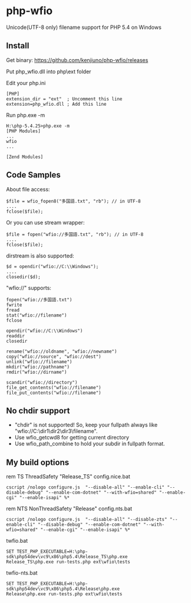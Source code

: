 php-wfio
========
Unicode(UTF-8 only) filename support for PHP 5.4 on Windows

Install
-------
Get binary: https://github.com/kenjiuno/php-wfio/releases

Put php_wfio.dll into php\ext folder

Edit your php.ini

    [PHP]
    extension_dir = "ext"  ; Uncomment this line
    extension=php_wfio.dll ; Add this line

Run php.exe -m

    H:\php-5.4.25>php.exe -m
    [PHP Modules]
    ...
    wfio
    ...

    [Zend Modules]


Code Samples
------------
About file access:

    $file = wfio_fopen8("多国語.txt", "rb"); // in UTF-8
    ....
    fclose($file);

Or you can use stream wrapper:

    $file = fopen("wfio://多国語.txt", "rb"); // in UTF-8
    ....
    fclose($file);

dirstream is also supported:

    $d = opendir("wfio://C:\\Windows");
    ....
    closedir($d);

"wfio://" supports:

    fopen("wfio://多国語.txt")
    fwrite
    fread
    stat("wfio://filename")
    fclose
    
    opendir("wfio://C:\\Windows")
    readdir
    closedir
    
    rename("wfio://oldname", "wfio://newname")
    copy("wfio://source", "wfio://dest")
    unlink("wfio://filename")
    mkdir("wfio://pathname")
    rmdir("wfio://dirname")
    
    scandir("wfio://directory")
    file_get_contents("wfio://filename")
    file_put_contents("wfio://filename")

No chdir support
----------------

* "chdir" is not supported! So, keep your fullpath always like "wfio://C:\\dir1\\dir2\\dir3\\filename".
* Use wfio_getcwd8 for getting current directory
* Use wfio_path_combine to hold your subdir in fullpath format.

My build options
----------------

rem TS ThreadSafety "Release_TS" config.nice.bat

    cscript /nologo configure.js  "--disable-all" "--enable-cli" "--disable-debug" "--enable-com-dotnet" "--with-wfio=shared" "--enable-cgi" "--enable-isapi" %*

rem NTS NonThreadSafety "Release" config.nts.bat

    cscript /nologo configure.js  "--disable-all" "--disable-zts" "--enable-cli" "--disable-debug" "--enable-com-dotnet" "--with-wfio=shared" "--enable-cgi" "--enable-isapi" %*

twfio.bat

    SET TEST_PHP_EXECUTABLE=H:\php-sdk\php54dev\vc9\x86\php5.4\Release_TS\php.exe
    Release_TS\php.exe run-tests.php ext\wfio\tests

twfio-nts.bat

    SET TEST_PHP_EXECUTABLE=H:\php-sdk\php54dev\vc9\x86\php5.4\Release\php.exe
    Release\php.exe run-tests.php ext\wfio\tests
